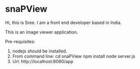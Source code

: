 # snaPView

Hi, this is Sree. I am a front end developer based in India.

This is an image viewer application.

Pre-requisites:
1. nodejs should be installed.
2. From command line:
cd snaPView
npm install
node server.js
3. Url: http://localhost:8080/app